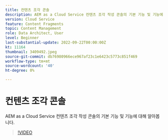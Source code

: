 ```yaml
---
title: 컨텐츠 조각 콘솔
description: AEM as a Cloud Service 컨텐츠 조각 작성 콘솔의 기본 기능 및 기능에 대해 알아봅니다.
version: Cloud Service
feature: Content Fragments
topic: Content Management
role: Data Architect, User
level: Beginner
last-substantial-update: 2022-09-22T00:00:00Z
kt: 11164
thumbnail: 3409492.jpeg
source-git-commit: db76980966ece967af23c1e6423c5773c851f469
workflow-type: tm+mt
source-wordcount: '40'
ht-degree: 0%

---
```



# 컨텐츠 조각 콘솔

AEM as a Cloud Service 컨텐츠 조각 작성 콘솔의 기본 기능 및 기능에 대해 알아봅니다.

>[!VIDEO](https://video.tv.adobe.com/v/3409492/?quality=12&learn=on)
